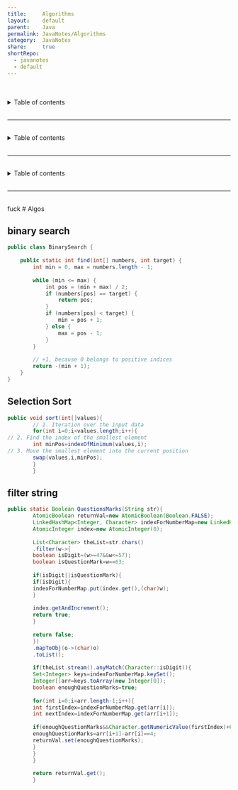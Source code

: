 ```yaml
---  
title:     Algorithms    
layout:    default    
parent:    Java    
permalink: JavaNotes/Algorithms    
category:  JavaNotes    
share:     true    
shortRepo:  
  - javanotes  
  - default    
---  
```

    
    
  
<br/>  
  

<br/>

<details markdown="block">      
<summary>      
Table of contents      
</summary>      
{: .text-delta }      
1. TOC      
{:toc}      
</details>      

<br/>      

***      

<br/>      

<details markdown="block">        
<summary>        
Table of contents        
</summary>        
{: .text-delta }        
1. TOC        
{:toc}        
</details>        
  
<br/>        
  
***        
  
<br/>        
  
<details markdown="block">          
<summary>          
Table of contents          
</summary>          
{: .text-delta }          
1. TOC          
{:toc}          
</details>          
    
<br/>          
    
***          
    
<br/>          
fuck    
# Algos    
    
## binary search    
    
```java        
public class BinarySearch {    
    
    public static int find(int[] numbers, int target) {    
        int min = 0, max = numbers.length - 1;    
    
        while (min <= max) {    
            int pos = (min + max) / 2;    
            if (numbers[pos] == target) {    
                return pos;    
            }    
            if (numbers[pos] < target) {    
                min = pos + 1;    
            } else {    
                max = pos - 1;    
            }    
        }    
    
        // +1, because 0 belongs to positive indices        
        return -(min + 1);    
    }    
}        
```        
    
## Selection Sort    
    
```java        
public void sort(int[]values){    
        // 1. Iteration over the input data         
        for(int i=0;i<values.length;i++){    
// 2. Find the index of the smallest element                
        int minPos=indexOfMinimum(values,i);    
// 3. Move the smallest element into the current position                
        swap(values,i,minPos);    
        }    
        }        
```        
    
## filter string    
    
```java        
public static Boolean QuestionsMarks(String str){    
        AtomicBoolean returnVal=new AtomicBoolean(Boolean.FALSE);    
        LinkedHashMap<Integer, Character> indexForNumberMap=new LinkedHashMap<>();    
        AtomicInteger index=new AtomicInteger(0);    
    
        List<Character> theList=str.chars()    
        .filter(w->{    
        boolean isDigit=(w>=47&&w<=57);    
        boolean isQuestionMark=w==63;    
    
        if(isDigit||isQuestionMark){    
        if(isDigit){    
        indexForNumberMap.put(index.get(),(char)w);    
        }    
    
        index.getAndIncrement();    
        return true;    
        }    
    
        return false;    
        })    
        .mapToObj(o->(char)o)    
        .toList();    
    
        if(theList.stream().anyMatch(Character::isDigit)){    
        Set<Integer> keys=indexForNumberMap.keySet();    
        Integer[]arr=keys.toArray(new Integer[0]);    
        boolean enoughQuestionMarks=true;    
    
        for(int i=0;i<arr.length-1;i++){    
        int firstIndex=indexForNumberMap.get(arr[i]);    
        int nextIndex=indexForNumberMap.get(arr[i+1]);    
    
        if(enoughQuestionMarks&&Character.getNumericValue(firstIndex)+Character.getNumericValue(nextIndex)==10){    
        enoughQuestionMarks=arr[i+1]-arr[i]==4;    
        returnVal.set(enoughQuestionMarks);    
        }    
        }    
        }    
    
        return returnVal.get();    
        }        
```    